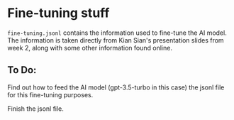 # Fine-tuning stuff

`fine-tuning.jsonl` contains the information used to fine-tune the AI model. The information is taken directly from Kian Sian's presentation slides from week 2, along with some other information found online.

## To Do:
Find out how to feed the AI model (gpt-3.5-turbo in this case) the jsonl file for this fine-tuning purposes.

Finish the jsonl file.
